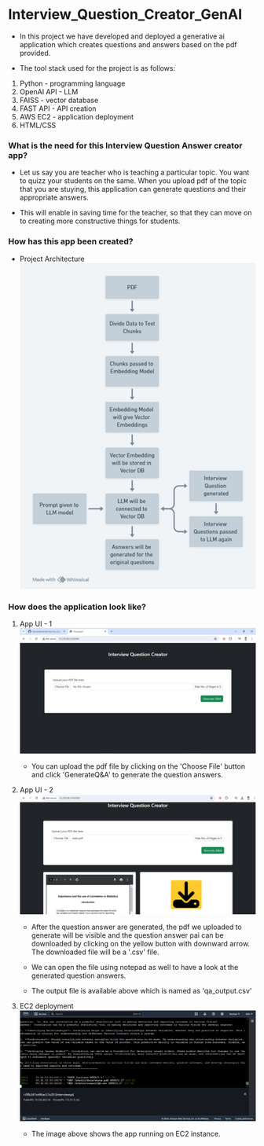 # Interview_Question_Creator_GenAI
- In this project we have developed and deployed a generative ai application which creates questions and answers based on the pdf provided.

- The tool stack used for the project is as follows:

1. Python - programming language
2. OpenAI API - LLM
3. FAISS - vector database
3. FAST API - API creation
4. AWS EC2 - application deployment
5. HTML/CSS

### What is the need for this Interview Question Answer creator app?
- Let us say you are teacher who is teaching a particular topic. You want to quizz your students on the same. When you upload pdf of the topic that you are stuying, this application can generate questions and their appropriate answers.

- This will enable in saving time for the teacher, so that they can move on to creating more constructive things for students.

### How has this app been created?

- Project Architecture
  ![project architecture](https://github.com/therealabhishek/Interview_Question_Creator_GenAI/blob/main/assets/interviewqa.png)


### How does the application look like?

1. App UI - 1
   ![AppUI1](https://github.com/therealabhishek/Interview_Question_Creator_GenAI/blob/main/assets/aws_instance.PNG)

   - You can upload the pdf file by clicking on the 'Choose File' button and click 'GenerateQ&A' to generate the question answers.

2. App UI - 2
   ![AppUI1](https://github.com/therealabhishek/Interview_Question_Creator_GenAI/blob/main/assets/aws_instance_1.PNG)

    - After the question answer are generated, the pdf we uploaded to generate will be visible and the question answer pai can be downloaded by clicking on the yellow button with downward arrow. The downloaded file will be a '.csv' file.

    - We can open the file using notepad as well to have a look at the generated question answers.

    - The output file is available above which is named as 'qa_output.csv'

3. EC2 deployment
    ![EC2](https://github.com/therealabhishek/Interview_Question_Creator_GenAI/blob/main/assets/ec2_apprun.PNG)

   - The image above shows the app running on EC2 instance.


